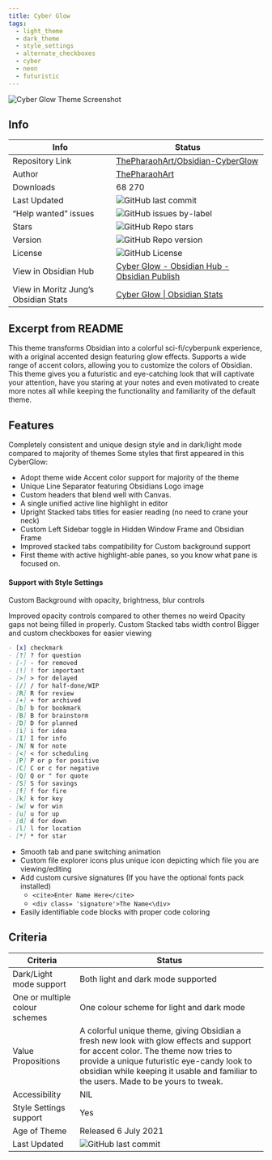 ```yaml
---
title: Cyber Glow
tags:
  - light_theme
  - dark_theme
  - style_settings
  - alternate_checkboxes
  - cyber
  - neon
  - futuristic
---
```


![Cyber Glow Theme Screenshot](https://raw.githubusercontent.com/ThePharaohArt/Obsidian-CyberGlow/refs/heads/main/Screenshot.png)

## Info

|Info|Status|
|---|---|
|Repository Link|[ThePharaohArt/Obsidian-CyberGlow](https://github.com/ThePharaohArt/Obsidian-CyberGlow)|
|Author|[ThePharaohArt](https://github.com/ThePharaohArt)|
|Downloads|68 270|
|Last Updated|![GitHub last commit](https://img.shields.io/github/last-commit/ThePharaohArt/Obsidian-CyberGlow?color=573E7A&amp;label=last%20update&amp;logo=github&amp;style=for-the-badge)|
|“Help wanted” issues|![GitHub issues by-label](https://img.shields.io/github/issues/ThePharaohArt/Obsidian-CyberGlow/help%20wanted?color=573E7A&amp;logo=github&amp;style=for-the-badge)|
|Stars|![GitHub Repo stars](https://img.shields.io/github/stars/ThePharaohArt/Obsidian-CyberGlow?color=573E7A&amp;logo=github&amp;style=for-the-badge)|
|Version|![GitHub Repo version](https://img.shields.io/github/v/release/ThePharaohArt/Obsidian-CyberGlow?color=573E7A&amp;logo=github&amp;style=for-the-badge&sort=semver)|
|License|![GitHub License](https://img.shields.io/github/license/ThePharaohArt/Obsidian-CyberGlow?style=for-the-badge)|
|View in Obsidian Hub|[Cyber Glow \- Obsidian Hub \- Obsidian Publish](https://publish.obsidian.md/hub/02+-+Community+Expansions/02.05+All+Community+Expansions/Themes/Cyber+Glow)|
|View in Moritz Jung’s Obsidian Stats|[Cyber Glow \| Obsidian Stats](https://www.moritzjung.dev/obsidian-stats/themes/cyber-glow/)|

## Excerpt from README

This theme transforms Obsidian into a colorful sci-fi/cyberpunk experience,
with a original accented design featuring glow effects.
Supports a wide range of accent colors, allowing you to customize the colors
of Obsidian. This theme gives you a futuristic and eye-catching look that
will captivate your attention, have you staring at your notes and even
motivated to create more notes all while keeping the functionality and
familiarity of the default theme.

## Features

Completely consistent and unique design style and in dark/light mode compared
to majority of themes
Some styles that first appeared in this CyberGlow:

- Adopt theme wide Accent color support for majority of the theme
- Unique Line Separator featuring Obsidians Logo image
- Custom headers that blend well with Canvas.
- A single unified active line highlight in editor
- Upright Stacked tabs titles for easier reading (no need to crane your neck)
- Custom Left Sidebar toggle in Hidden Window Frame and Obsidian Frame
- Improved stacked tabs compatibility for Custom background support
- First theme with active highlight-able panes, so you know what pane is focused
on.

#### Support with Style Settings

Custom Background with opacity, brightness, blur controls

Improved opacity controls compared to other themes no weird Opacity
gaps not being filled in properly.
Custom Stacked tabs width control
Bigger and custom checkboxes for easier viewing

```md
- [x] checkmark
- [?] ? for question
- [-] - for removed
- [!] ! for important
- [>] > for delayed
- [/] / for half-done/WIP
- [R] R for review
- [+] + for archived
- [b] b for bookmark
- [B] B for brainstorm
- [D] D for planned
- [i] i for idea
- [I] I for info
- [N] N for note
- [<] < for scheduling
- [P] P or p for positive
- [C] C or c for negative
- [Q] Q or " for quote
- [S] S for savings
- [f] f for fire
- [k] k for key
- [w] w for win
- [u] u for up
- [d] d for down
- [l] l for location
- [*] * for star
```

- Smooth tab and pane switching animation
- Custom file explorer icons plus unique icon depicting which file you are viewing/editing
- Add custom cursive signatures (If you have the optional fonts pack installed)
  - `<cite>Enter Name Here</cite>`
  - `<div class= 'signature'>The Name<\div>`
- Easily identifiable code blocks with proper code coloring

## Criteria

|Criteria|Status|
|---|---|
|Dark/Light mode support|Both light and dark mode supported|
|One or multiple colour schemes|One colour scheme for light and dark mode|
|Value Propositions|A colorful unique theme, giving Obsidian a fresh new look with glow effects and support for accent color. The theme now tries to provide a unique futuristic eye-candy look to obsidian while keeping it usable and familiar to the users. Made to be yours to tweak.|
|Accessibility|NIL|
|Style Settings support|Yes|
|Age of Theme|Released 6 July 2021|
|Last Updated|![GitHub last commit](https://img.shields.io/github/last-commit/ThePharaohArt/Obsidian-CyberGlow?color=573E7A&amp;label=last%20update&amp;logo=github&amp;style=for-the-badge)|
